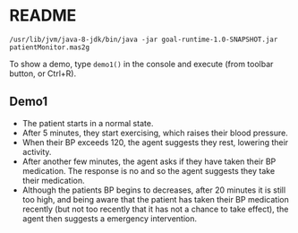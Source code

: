 # README

```
/usr/lib/jvm/java-8-jdk/bin/java -jar goal-runtime-1.0-SNAPSHOT.jar patientMonitor.mas2g
```

To show a demo, type `demo1()` in the console and execute (from toolbar button, or Ctrl+R).

## Demo1

* The patient starts in a normal state.
* After 5 minutes, they start exercising, which raises their blood pressure.
* When their BP exceeds 120, the agent suggests they rest, lowering their activity.
* After another few minutes, the agent asks if they have taken their BP medication. The response is no and so the agent suggests they take their medication.
* Although the patients BP begins to decreases, after 20 minutes it is still too high, and being aware that the patient has taken their BP medication recently (but not too recently that it has not a chance to take effect), the agent then suggests a emergency intervention.

 